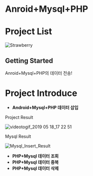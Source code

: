 # Anroid+Mysql+PHP
# Project List
![Strawberry](https://user-images.githubusercontent.com/32647144/57607527-396d5c00-75a6-11e9-9dd8-80794eaaa7c7.png)
## Getting Started
Anroid+Mysql+PHP의 데이터 전송!
# Project Introduce  
* **Android+Mysql+PHP 데이터 삽입**  

Project Result  

![videotogif_2019 05 18_17 22 51](https://user-images.githubusercontent.com/32647144/57978423-ad957d00-7a48-11e9-83cd-94f1af671f9b.gif)  

Mysql Result  

![Mysql_Insert_Result](https://user-images.githubusercontent.com/32647144/57968836-cbaca000-79aa-11e9-9019-90075ba587bf.png)
* **PHP+Mysql 데이터 조회**
* **PHP+Mysql 데이터 중복**
* **PHP+Mysql 데이터 삭제**




